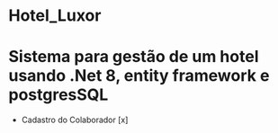 # Hotel_Luxor
# Sistema para gestão de um hotel usando .Net 8, entity framework e postgresSQL

-   Cadastro do Colaborador [x]
